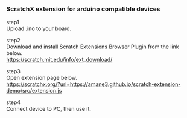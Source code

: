 <h3>ScratchX extension for arduino compatible devices</h3>

step1 <br>
Upload .ino to your board.

step2 <br>
Download and install Scratch Extensions Browser Plugin from the link below.<br>
https://scratch.mit.edu/info/ext_download/

step3 <br>
Open extension page below.<br>
https://scratchx.org/?url=https://amane3.github.io/scratch-extension-demo/src/extension.js<br>

step4 <br>
Connect device to PC, then use it.
